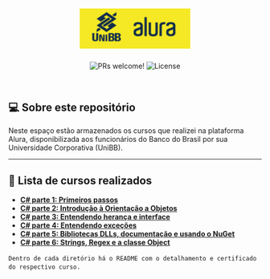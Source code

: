 <h1 align="center">
  <img alt="Rocket.Q" title="Rocket.Q" src=".github/aluraunibb.png" width="220px" />
</h1>

<p align="center">
 <img src="https://img.shields.io/static/v1?label=PRs&message=welcome&color=49AA26&labelColor=000000" alt="PRs welcome!" />  <img alt="License" src="https://img.shields.io/static/v1?label=license&message=MIT&color=49AA26&labelColor=000000">
</p>
<br>

## 💻 Sobre este repositório

Neste espaço estão armazenados os cursos que realizei na plataforma Alura, disponibilizada aos funcionários do Banco do Brasil por sua Universidade Corporativa (UniBB).

------

## 🚀 Lista de cursos realizados

-  <a href="/csharp-parte1">**C# parte 1: Primeiros passos**</a>
-  <a href="/csharp-parte2">**C# parte 2: Introdução à Orientação a Objetos**</a>
-  <a href="/csharp-parte3">**C# parte 3: Entendendo herança e interface**</a>
-  <a href="/csharp-parte4">**C# parte 4: Entendendo exceções**</a>
-  <a href="/csharp-parte5">**C# parte 5: Bibliotecas DLLs, documentação e usando o NuGet**</a>
-  <a href="/csharp-parte6">**C# parte 6: Strings, Regex e a classe Object**</a>

`Dentro de cada diretório há o README com o detalhamento e certificado do respectivo curso.`



